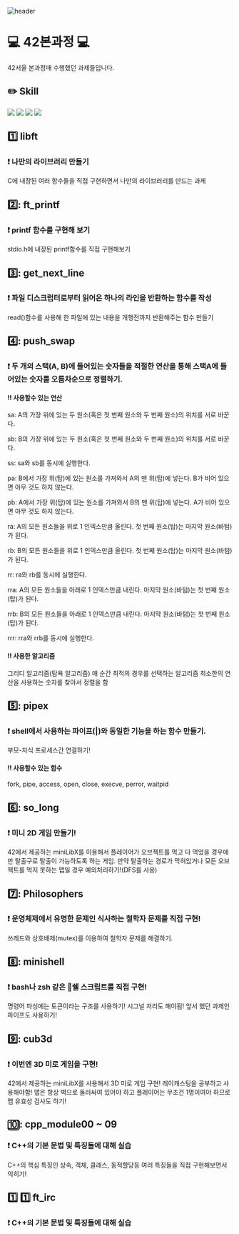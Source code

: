 ![header](https://capsule-render.vercel.app/api?type=wave&color=auto&height=300&section=header&text=42Seoul&fontSize=90)
# :computer: 42본과정 :computer:
42서울 본과정때 수행했던 과제들입니다.

## :pencil2: Skill

<img src="https://img.shields.io/badge/C-A8B9CC?style=for-the-badge&logo=C&logoColor=white"> <img src="https://img.shields.io/badge/C++-512BD4?style=for-the-badge&logo=C++&logoColor=white"> <img src="https://img.shields.io/badge/Docker-2496ED?style=for-the-badge&logo=Docker&logoColor=white"> <img src="https://img.shields.io/badge/NGINX-009639?style=for-the-badge&logo=NGINX&logoColor=white">

## :one: libft

### :heavy_exclamation_mark: 나만의 라이브러리 만들기

C에 내장된 여러 함수들을 직접 구현하면서 나만의 라이브러리를 만드는 과제

## 2️⃣: ft_printf

### :heavy_exclamation_mark: printf 함수를 구현해 보기

stdio.h에 내장된 printf함수를 직접 구현해보기

## 3️⃣: get_next_line

### :heavy_exclamation_mark: 파일 디스크럽터로부터 읽어온 하나의 라인을 반환하는 함수를 작성

read()함수를 사용해 한 파일에 있는 내용을 개행전까지 반환해주는 함수 만들기

## 4️⃣: push_swap

### :heavy_exclamation_mark: 두 개의 스택(A, B)에 들어있는 숫자들을 적절한 연산을 통해 스택A에 들어있는 숫자를 오름차순으로 정렬하기.

#### :bangbang: 사용할수 있는 연산
sa: A의 가장 위에 있는 두 원소(혹은 첫 번째 원소와 두 번째 원소)의 위치를 서로 바꾼다.

sb: B의 가장 위에 있는 두 원소(혹은 첫 번째 원소와 두 번째 원소)의 위치를 서로 바꾼다.

ss: sa와 sb를 동시에 실행한다.

pa: B에서 가장 위(탑)에 있는 원소를 가져와서 A의 맨 위(탑)에 넣는다. B가 비어 있으면 아무 것도 하지 않는다.

pb: A에서 가장 위(탑)에 있는 원소를 가져와서 B의 맨 위(탑)에 넣는다. A가 비어 있으면 아무 것도 하지 않는다.

ra: A의 모든 원소들을 위로 1 인덱스만큼 올린다. 첫 번째 원소(탑)는 마지막 원소(바텀)가 된다.

rb: B의 모든 원소들을 위로 1 인덱스만큼 올린다. 첫 번째 원소(탑)는 마지막 원소(바텀)가 된다.

rr: ra와 rb를 동시에 실행한다.

rra: A의 모든 원소들을 아래로 1 인덱스만큼 내린다. 마지막 원소(바텀)는 첫 번째 원소(탑)가 된다.

rrb: B의 모든 원소들을 아래로 1 인덱스만큼 내린다. 마지막 원소(바텀)는 첫 번째 원소(탑)가 된다.

rrr: rra와 rrb를 동시에 실행한다.

#### :bangbang: 사용한 알고리즘
그리디 알고리즘(탐욕 알고리즘)
매 순간 최적의 경우를 선택하는 알고리즘
최소한의 연산을 사용하는 숫자를 찾아서 정렬을 함

## 5️⃣: pipex

### :heavy_exclamation_mark: shell에서 사용하는 파이프(|)와 동일한 기능을 하는 함수 만들기.

부모-자식 프로세스간 연결하기!

#### :bangbang: 사용할수 있는 함수
fork, pipe, access, open, close, execve, perror, waitpid

## 6️⃣: so_long

### :heavy_exclamation_mark: 미니 2D 게임 만들기!

42에서 제공하는 miniLibX를 이용해서 플레이어가 오브젝트를 먹고 다 먹었을 경우에만 탈출구로 탈출이 가능하도록 하는 게임.
만약 탈출하는 경로가 막혀있거나 모든 오브젝트를 먹지 못하는 맵일 경우 예외처리하기!(DFS를 사용)

## 7️⃣: Philosophers

### :heavy_exclamation_mark: 운영체제에서 유명한 문제인 식사하는 철학자 문제를 직접 구현!

쓰레드와 상호배제(mutex)를 이용하여 철학자 문제를 해결하기.

## 8️⃣: minishell

### :heavy_exclamation_mark: bash나 zsh 같은 쉘 스크립트를 직접 구현!

명령어 파싱에는 토큰이라는 구조를 사용하기!
시그널 처리도 해야됨!
앞서 했던 과제인 파이프도 사용하기!

## 9️⃣: cub3d

### :heavy_exclamation_mark: 이번엔 3D 미로 게임을 구현!

42에서 제공하는 miniLibX를 사용해서 3D 미로 게임 구현!
레이캐스팅을 공부하고 사용해야함!
맵은 항상 벽으로 둘러싸여 있어야 하고 플레이어는 무조건 1명이여야 하므로 맵 유효성 검사도 하기!

## 🔟: cpp_module00 ~ 09

### :heavy_exclamation_mark: C++의 기본 문법 및 특징들에 대해 실습

C++의 핵심 특징인 상속, 객체, 클래스, 동적할당등 여러 특징들을 직접 구현해보면서 익히기!

## :one: :one: ft_irc

### :heavy_exclamation_mark: C++의 기본 문법 및 특징들에 대해 실습
